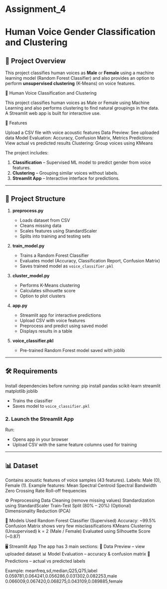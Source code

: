 # Assignment_4
# Human Voice Gender Classification and Clustering

## 📌 Project Overview
This project classifies human voices as **Male** or **Female** using a machine learning model (Random Forest Classifier) 
and also provides an option to perform **unsupervised clustering** (K-Means) on voice features.

🎤 Human Voice Classification and Clustering

This project classifies human voices as Male or Female using Machine Learning and also performs clustering to find natural groupings in the data. A Streamlit web app is built for interactive use.

📌 Features

Upload a CSV file with voice acoustic features
Data Preview: See uploaded data
Model Evaluation: Accuracy, Confusion Matrix, Metrics
Predictions: View actual vs predicted results
Clustering: Group voices using KMeans

The project includes:
1. **Classification** – Supervised ML model to predict gender from voice features.
2. **Clustering** – Grouping similar voices without labels.
3. **Streamlit App** – Interactive interface for predictions.

---

## 📂 Project Structure
1. **preprocess.py**
   - Loads dataset from CSV
   - Cleans missing data
   - Scales features using StandardScaler
   - Splits into training and testing sets

2. **train_model.py**
   - Trains a Random Forest Classifier
   - Evaluates model (Accuracy, Classification Report, Confusion Matrix)
   - Saves trained model as `voice_classifier.pkl`

3. **cluster_model.py**
   - Performs K-Means clustering
   - Calculates silhouette score
   - Option to plot clusters

4. **app.py**
   - Streamlit app for interactive predictions
   - Upload CSV with voice features
   - Preprocess and predict using saved model
   - Displays results in a table

5. **voice_classifier.pkl**
   - Pre-trained Random Forest model saved with joblib

---

## 🛠 Requirements
Install dependencies before running:
pip install pandas scikit-learn streamlit matplotlib joblib

- Trains the classifier
- Saves model to `voice_classifier.pkl`

### 2. Launch the Streamlit App
Run:
- Opens app in your browser
- Upload CSV with the same feature columns used for training

---

## 📊 Dataset

Contains acoustic features of voice samples (43 features).
Labels: Male (0), Female (1).
Example features:
Mean Spectral Centroid
Spectral Bandwidth
Zero Crossing Rate
Roll-off frequencies

⚙️ Preprocessing
Data Cleaning (remove missing values)
Standardization using StandardScaler
Train-Test Split (80% – 20%)
(Optional) Dimensionality Reduction (PCA)

🤖 Models Used
Random Forest Classifier (Supervised)
Accuracy: ~99.5%
Confusion Matrix shows very few misclassifications
KMeans Clustering (Unsupervised)
k = 2 (Male / Female)
Evaluated using Silhouette Score (~0.87)

🖥️ Streamlit App
The app has 3 main sections:
📂 Data Preview – view uploaded dataset
📊 Model Evaluation – accuracy & confusion matrix
🔮 Predictions – actual vs predicted labels

Example:
meanfreq,sd,median,Q25,Q75,label
0.059781,0.064241,0.056286,0.031302,0.082253,male
0.066009,0.067420,0.068275,0.043109,0.089885,female

